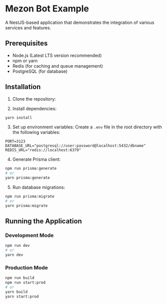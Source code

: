 # Mezon Bot Example

A NestJS-based application that demonstrates the integration of various services and features.

## Prerequisites

- Node.js (Latest LTS version recommended)
- npm or yarn
- Redis (for caching and queue management)
- PostgreSQL (for database)

## Installation

1. Clone the repository:

2. Install dependencies:

```bash
yarn install
```

3. Set up environment variables:
   Create a `.env` file in the root directory with the following variables:

```env
PORT=3123
DATABASE_URL="postgresql://user:password@localhost:5432/dbname"
REDIS_URL="redis://localhost:6379"
```

4. Generate Prisma client:

```bash
npm run prisma:generate
# or
yarn prisma:generate
```

5. Run database migrations:

```bash
npm run prisma:migrate
# or
yarn prisma:migrate
```

## Running the Application

### Development Mode

```bash
npm run dev
# or
yarn dev
```

### Production Mode

```bash
npm run build
npm run start:prod
# or
yarn build
yarn start:prod
```
